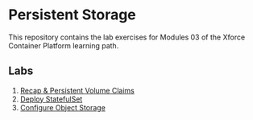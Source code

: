 # Persistent Storage

This repository contains the lab exercises for Modules 03 of the Xforce Container Platform learning path.

## Labs

1. [Recap & Persistent Volume Claims](01-recaps-and-pvcs/README.md)
2. [Deploy StatefulSet](02-statefulset/README.md)
3. [Configure Object Storage](03-object-storage/README.md)
